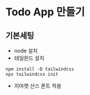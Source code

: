 # Todo App 만들기

## 기본세팅

- node 설치
- 테일윈드 설치

```shell
npm install -D tailwindcss
npx tailwindcss init
```

- 지마켓 산스 폰트 적용
